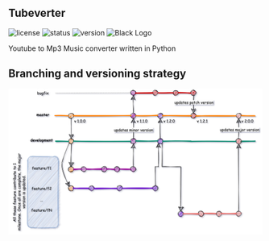 ## Tubeverter
![license](https://img.shields.io/badge/license-free-yellow)
![status](https://img.shields.io/badge/status-active%20development-green)
![version](https://img.shields.io/badge/version-v0.0.1-pink)
![Black Logo](https://img.shields.io/badge/code%20style-black-black.svg)

Youtube to Mp3 Music converter written in Python

## Branching and versioning strategy
<img src="img/branching_versioning.png" alt="drawing" width="900"/>
